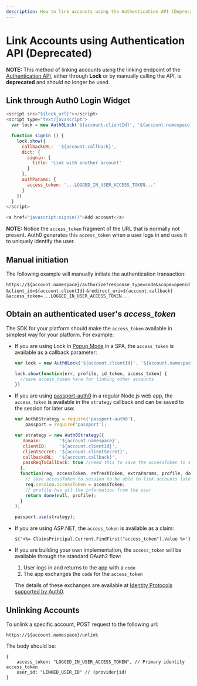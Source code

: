 ```yaml
---
description: How to link accounts using the Authentication API (Deprecated)
---
```


# Link Accounts using Authentication API (Deprecated)

**NOTE:** This method of linking accounts using the linking endpoint of the [Authentication API](/api/authentication/reference#link), either through **Lock** or by manually calling the API, is **deprecated** and should no longer be used.

## Link through Auth0 Login Widget

```js
<script src="${lock_url}"></script>
<script type="text/javascript">
  var lock = new Auth0Lock('${account.clientId}', '${account.namespace}');

  function signin () {
    lock.show({
      callbackURL:  '${account.callback}',
      dict: {
        signin: {
          title: 'Link with another account'
        }
      },
      authParams: {
        access_token: '...LOGGED_IN_USER_ACCESS_TOKEN...'
      }
    })
  }
</script>

<a href="javascript:signin()">Add account</a>
```

**NOTE:** Notice the `access_token` fragment of the URL that is normally not present. Auth0 generates this `access_token` when a user logs in and uses it to uniquely identify the user.

## Manual initiation

The following example will manually initiate the authentication transaction:

`https://${account.namespace}/authorize?response_type=code&scope=openid`
`&client_id=${account.clientId}`
`&redirect_uri=${account.callback}`
`&access_token=...LOGGED_IN_USER_ACCESS_TOKEN...`

## Obtain an authenticated user's *access_token*

The SDK for your platform should make the `access_token` available in simplest way for your platform. For example:

* If you are using Lock in [Popup Mode](/libraries/lock/v10/popup-mode) in a SPA, the `access_token` is available as a callback parameter:

  ```js
  var lock = new Auth0Lock('${account.clientId}', '${account.namespace}');

  lock.show(function(err, profile, id_token, access_token) {
    //save access_token here for linking other accounts
  })
  ```

* If you are using [passport-auth0](https://github.com/auth0/passport-auth0) in a regular Node.js web app, the `access_token` is available in the `strategy` callback and can be saved to the session for later use:

  ```js
  var Auth0Strategy = require('passport-auth0'),
      passport = require('passport');

  var strategy = new Auth0Strategy({
     domain:       '${account.namespace}',
     clientID:     '${account.clientId}',
     clientSecret: '${account.clientSecret}',
     callbackURL:  '${account.callback}',
     passReqToCallback: true //need this to save the accessToken to session
    },
    function(req, accessToken, refreshToken, extraParams, profile, done) {
      // save accessToken to session to be able to link accounts later
      req.session.accessToken = accessToken;
      // profile has all the information from the user
      return done(null, profile);
    }
  );

  passport.use(strategy);
  ```

* If you are using ASP.NET, the `access_token` is available as a claim:

  ```
  ${'<%= ClaimsPrincipal.Current.FindFirst("access_token").Value %>'}
  ```

* If you are building your own implementation, the `access_token` will be available through the standard OAuth2 flow:

  1. User logs in and returns to the app with a `code`
  2. The app exchanges the `code` for the `access_token`

  The details of these exchanges are available at [Identity Protocols supported by Auth0](/protocols).

## Unlinking Accounts

To unlink a specific account, POST request to the following url:

`https://${account.namespace}/unlink`

The body should be:

```
{
    access_token: "LOGGED_IN_USER_ACCESS_TOKEN", // Primary identity access_token
    user_id: "LINKED_USER_ID" // (provider|id)
}
```

